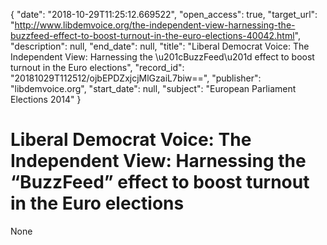 {
  "date": "2018-10-29T11:25:12.669522", 
  "open_access": true, 
  "target_url": "http://www.libdemvoice.org/the-independent-view-harnessing-the-buzzfeed-effect-to-boost-turnout-in-the-euro-elections-40042.html", 
  "description": null, 
  "end_date": null, 
  "title": "Liberal Democrat Voice: The Independent View: Harnessing the \u201cBuzzFeed\u201d effect to boost turnout in the Euro elections", 
  "record_id": "20181029T112512/ojbEPDZxjcjMlGzaiL7biw==", 
  "publisher": "libdemvoice.org", 
  "start_date": null, 
  "subject": "European Parliament Elections 2014"
}

# Liberal Democrat Voice: The Independent View: Harnessing the “BuzzFeed” effect to boost turnout in the Euro elections

None